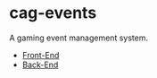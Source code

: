 # cag-events
A gaming event management system.

- [Front-End](https://github.com/CasualGaming/cag-events-frontend)
- [Back-End](https://github.com/CasualGaming/cag-events-backend)
